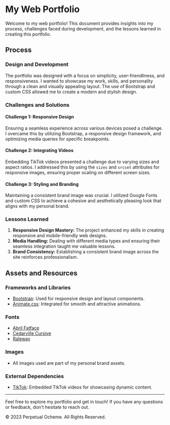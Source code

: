 
# My Web Portfolio

Welcome to my web portfolio! This document provides insights into my process, challenges faced during development, and the lessons learned in creating this portfolio.

## Process

### Design and Development
The portfolio was designed with a focus on simplicity, user-friendliness, and responsiveness. I wanted to showcase my work, skills, and personality through a clean and visually appealing layout. The use of Bootstrap and custom CSS allowed me to create a modern and stylish design.

### Challenges and Solutions
#### Challenge 1: Responsive Design
Ensuring a seamless experience across various devices posed a challenge. I overcame this by utilizing Bootstrap, a responsive design framework, and optimizing media queries for specific breakpoints.

#### Challenge 2: Integrating Videos
Embedding TikTok videos presented a challenge due to varying sizes and aspect ratios. I addressed this by using the `sizes` and `srcset` attributes for responsive images, ensuring proper scaling on different screen sizes.

#### Challenge 3: Styling and Branding
Maintaining a consistent brand image was crucial. I utilized Google Fonts and custom CSS to achieve a cohesive and aesthetically pleasing look that aligns with my personal brand.

### Lessons Learned
1. **Responsive Design Mastery:** The project enhanced my skills in creating responsive and mobile-friendly web designs.
2. **Media Handling:** Dealing with different media types and ensuring their seamless integration taught me valuable lessons.
3. **Brand Consistency:** Establishing a consistent brand image across the site reinforces professionalism.

## Assets and Resources

### Frameworks and Libraries
- [Bootstrap](https://getbootstrap.com): Used for responsive design and layout components.
- [Animate.css](https://animate.style): Integrated for smooth and attractive animations.

### Fonts
- [Abril Fatface](https://fonts.google.com/specimen/Abril+Fatface)
- [Cedarville Cursive](https://fonts.google.com/specimen/Cedarville+Cursive)
- [Raleway](https://fonts.google.com/specimen/Raleway)

### Images
- All images used are part of my personal brand assets.

### External Dependencies
- [TikTok](https://www.tiktok.com): Embedded TikTok videos for showcasing dynamic content.

---

Feel free to explore my portfolio and get in touch! If you have any questions or feedback, don't hesitate to reach out.

&copy; 2023 Perpetual Ocheme. All Rights Reserved.
